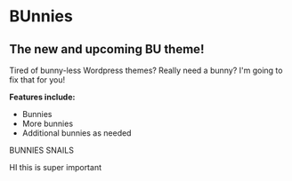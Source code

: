 # BUnnies

## The new and upcoming BU theme!

Tired of bunny-less Wordpress themes? Really need a bunny? I'm going to fix that for you!

**Features include:**

- Bunnies
- More bunnies
- Additional bunnies as needed

BUNNIES
SNAILS

HI this is super important